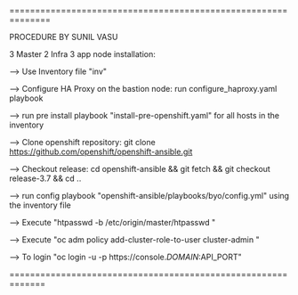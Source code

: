 ==============================================================

PROCEDURE BY SUNIL VASU

3 Master 2 Infra 3 app node installation:

--> Use Inventory file "inv"

--> Configure HA Proxy on the bastion node: run configure_haproxy.yaml playbook

--> run pre install playbook "install-pre-openshift.yaml" for all hosts in the inventory

--> Clone openshift repository: git clone https://github.com/openshift/openshift-ansible.git

--> Checkout release: cd openshift-ansible && git fetch && git checkout release-3.7 && cd ..

--> run config playbook "openshift-ansible/playbooks/byo/config.yml" using the inventory file

--> Execute "htpasswd -b /etc/origin/master/htpasswd <USERNAME> <PASSWORD>"

--> Execute "oc adm policy add-cluster-role-to-user cluster-admin <USERNAME>"

--> To login "oc login -u <USERNAME> -p <PASSWORD> https://console.$DOMAIN:$API_PORT"

=============================================================
